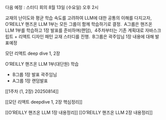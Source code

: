 다음 예정 : 스터디 회의 8월 13일 (수요일) 오후 2시

교재의 난이도와 평균 학습 속도를 고려하여 LLM에 대한 공통의 이해를 다지고자, 
O’REILLY 핸즈온 LLM 1부는 모든 그룹이 함께 학습하기로 결정. 
A그룹은 핸즈온 LLM 1부를 학습하고 1장 발표를 준비하며(랜덤), 
4주차부터는 기존 계획대로 자바스크립트 + 리액트 디자인 패턴 교재 스터디를 진행. 
B그룹은 곽주임님 1장 내용에 대해 발표예정


모던 리액트 deep dive 1, 2장

O’REILLY 핸즈온 LLM 1부(대단원) 학습
- B그룹 1장 발표 곽주임님
- A그룹 1장 랜덤발표


[[1주차 (1, 2장) 20250814]]

[[모던 리액트 deepdive 1, 2장 핵심정리]]

[[O’REILLY 핸즈온 LLM 1장 내용정리]]
[[O’REILLY 핸즈온 LLM 2장 내용정리]]
